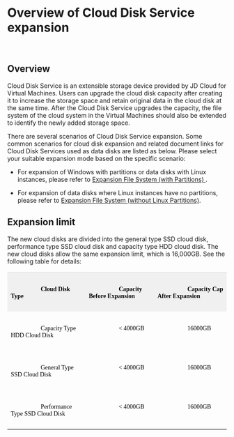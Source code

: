 # Overview of Cloud Disk Service expansion

<br>

## Overview

Cloud Disk Service is an extensible storage device provided by JD Cloud for Virtual Machines. Users can upgrade the cloud disk capacity after creating it to increase the storage space and retain original data in the cloud disk at the same time. After the Cloud Disk Service upgrades the capacity, the file system of the cloud system in the Virtual Machines should also be extended to identify the newly added storage space.

There are several scenarios of Cloud Disk Service expansion. Some common scenarios for cloud disk expansion and related document links for Cloud Disk Services used as data disks are listed as below. Please select your suitable expansion mode based on the specific scenario:



- For expansion of Windows with partitions or data disks with Linux instances, please refer to [Expansion File System (with Partitions) ](https://docs.jdcloud.com/cn/cloud-disk-service/expand-file-system-multi-partition).



- For expansion of data disks where Linux instances have no partitions, please refer to [Expansion File System (without Linux Partitions)](https://docs.jdcloud.com/cn/cloud-disk-service/expand-raw-disk-file-system).


## Expansion limit

The new cloud disks are divided into the general type SSD cloud disk, performance type SSD cloud disk and capacity type HDD cloud disk. The new cloud disks allow the same expansion limit, which is 16,000GB. See the following table for details:

<table class="confluenceTable">
    <tbody>
    <tr class="firstRow">
        <th style="text-align: left; color: rgb(0, 0, 0); padding-top: 7px; padding-bottom: 7px; vertical-align: top; border-top-color: rgb(221, 221, 221); white-space: pre-wrap; background-color: rgb(240, 240, 240);" class="confluenceTh">
                <span style="color: rgb(0, 0, 0); font-family: 微软雅黑, &quot;Microsoft YaHei&quot;; font-size: 14px;">Cloud Disk Type</span>
        </th>
        <th style="text-align: left; color: rgb(0, 0, 0); padding-top: 7px; padding-bottom: 7px; vertical-align: top; border-top-color: rgb(221, 221, 221); white-space: pre-wrap; background-color: rgb(240, 240, 240);" class="confluenceTh">
                <span style="color: rgb(0, 0, 0); font-family: 微软雅黑, &quot;Microsoft YaHei&quot;; font-size: 14px;">Capacity Before Expansion</span>
        </th>
        <th style="text-align: left; color: rgb(0, 0, 0); padding-top: 7px; padding-bottom: 7px; vertical-align: top; border-top-color: rgb(221, 221, 221); white-space: pre-wrap; background-color: rgb(240, 240, 240);" class="confluenceTh">
                <span style="color: rgb(0, 0, 0); font-family: 微软雅黑, &quot;Microsoft YaHei&quot;; font-size: 14px;">Capacity Cap After Expansion</span>
        </th>
    </tr>
    <tr>
        <td style="padding-top: 7px; padding-bottom: 7px; vertical-align: top; white-space: pre-wrap;" class="confluenceTd">
                <span style="color: rgb(0, 0, 0); font-family: 微软雅黑, &quot;Microsoft YaHei&quot;; font-size: 14px;">Capacity Type HDD Cloud Disk</span>
        </td>
        <td style="padding-top: 7px; padding-bottom: 7px; vertical-align: top; white-space: pre-wrap;" class="confluenceTd">
                <span style="color: rgb(0, 0, 0); font-family: 微软雅黑, &quot;Microsoft YaHei&quot;; font-size: 14px;">&lt; 4000GB</span>
        </td>
        <td style="padding-top: 7px; padding-bottom: 7px; vertical-align: top; white-space: pre-wrap;" class="confluenceTd">
                <span style="color: rgb(0, 0, 0); font-family: 微软雅黑, &quot;Microsoft YaHei&quot;; font-size: 14px;">16000GB</span>
        </td>
    </tr>
    <tr>
        <td style="padding-top: 7px; padding-bottom: 7px; vertical-align: top; white-space: pre-wrap;" class="confluenceTd">
                <span style="color: rgb(0, 0, 0); font-family: 微软雅黑, &quot;Microsoft YaHei&quot;; font-size: 14px;">General Type SSD Cloud Disk</span>
        </td>
        <td style="padding-top: 7px; padding-bottom: 7px; vertical-align: top; white-space: pre-wrap;" class="confluenceTd">
                <span style="color: rgb(0, 0, 0); font-family: 微软雅黑, &quot;Microsoft YaHei&quot;; font-size: 14px;">&lt; 4000GB</span>
        </td>
        <td style="padding-top: 7px; padding-bottom: 7px; vertical-align: top; white-space: pre-wrap;" class="confluenceTd">
                <span style="color: rgb(0, 0, 0); font-family: 微软雅黑, &quot;Microsoft YaHei&quot;; font-size: 14px;">16000GB</span>
        </td>
    </tr>
    <tr>
        <td style="padding-top: 7px; padding-bottom: 7px; vertical-align: top; white-space: pre-wrap;" class="confluenceTd">
                <span style="color: rgb(0, 0, 0); font-family: 微软雅黑, &quot;Microsoft YaHei&quot;; font-size: 14px;">Performance Type SSD Cloud Disk</span>
        </td>
        <td style="padding-top: 7px; padding-bottom: 7px; vertical-align: top; white-space: pre-wrap;" class="confluenceTd">
                <span style="color: rgb(0, 0, 0); font-family: 微软雅黑, &quot;Microsoft YaHei&quot;; font-size: 14px;">&lt; 4000GB</span>
        </td>
        <td style="padding-top: 7px; padding-bottom: 7px; vertical-align: top; white-space: pre-wrap;" class="confluenceTd">
                <span style="color: rgb(0, 0, 0); font-family: 微软雅黑, &quot;Microsoft YaHei&quot;; font-size: 14px;">16000GB</span>
        </td>
    </tr>
    </tbody>
</table>
